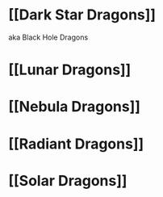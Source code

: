 # [[Dark Star Dragons]]
aka Black Hole Dragons
# [[Lunar Dragons]]
# [[Nebula Dragons]]
# [[Radiant Dragons]]
# [[Solar Dragons]]